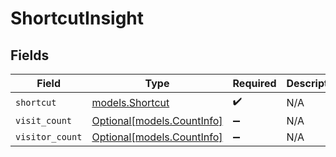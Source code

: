 # ShortcutInsight


## Fields

| Field                                                | Type                                                 | Required                                             | Description                                          |
| ---------------------------------------------------- | ---------------------------------------------------- | ---------------------------------------------------- | ---------------------------------------------------- |
| `shortcut`                                           | [models.Shortcut](../models/shortcut.md)             | :heavy_check_mark:                                   | N/A                                                  |
| `visit_count`                                        | [Optional[models.CountInfo]](../models/countinfo.md) | :heavy_minus_sign:                                   | N/A                                                  |
| `visitor_count`                                      | [Optional[models.CountInfo]](../models/countinfo.md) | :heavy_minus_sign:                                   | N/A                                                  |